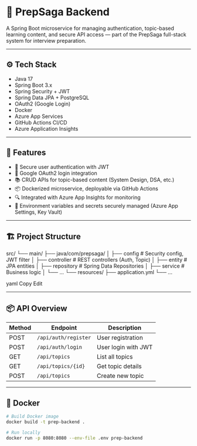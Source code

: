 # 🧠 PrepSaga Backend

A Spring Boot microservice for managing authentication, topic-based learning content, and secure API access — part of the PrepSaga full-stack system for interview preparation.

---

## ⚙️ Tech Stack

- Java 17
- Spring Boot 3.x
- Spring Security + JWT
- Spring Data JPA + PostgreSQL
- OAuth2 (Google Login)
- Docker
- Azure App Services
- GitHub Actions CI/CD
- Azure Application Insights

---

## 🚀 Features

- 🔐 Secure user authentication with JWT
- 🔗 Google OAuth2 login integration
- 📚 CRUD APIs for topic-based content (System Design, DSA, etc.)
- 📦 Dockerized microservice, deployable via GitHub Actions
- 🔍 Integrated with Azure App Insights for monitoring
- 🔐 Environment variables and secrets securely managed (Azure App Settings, Key Vault)

---

## 🏗️ Project Structure
src/
└── main/
├── java/com/prepsaga/
│ ├── config # Security config, JWT filter
│ ├── controller # REST controllers (Auth, Topic)
│ ├── entity # JPA entities
│ ├── repository # Spring Data Repositories
│ ├── service # Business logic
│ └── ...
└── resources/
├── application.yml
└── ...

yaml
Copy
Edit

---

## 📦 API Overview

| Method | Endpoint              | Description                  |
|--------|------------------------|------------------------------|
| POST   | `/api/auth/register`   | User registration            |
| POST   | `/api/auth/login`      | User login with JWT          |
| GET    | `/api/topics`          | List all topics              |
| GET    | `/api/topics/{id}`     | Get topic details            |
| POST   | `/api/topics`          | Create new topic             |

---

## 🐳 Docker

```bash
# Build Docker image
docker build -t prep-backend .

# Run locally
docker run -p 8080:8080 --env-file .env prep-backend
